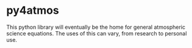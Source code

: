 # py4atmos
This python library will eventually be the home for general atmospheric science equations. The uses of this can vary, from research to personal use.
